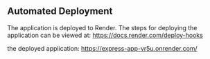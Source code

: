 ## Automated Deployment 
The application is deployed to Render. The steps for deploying the application can be viewed at: https://docs.render.com/deploy-hooks

the deployed application: https://express-app-vr5u.onrender.com/